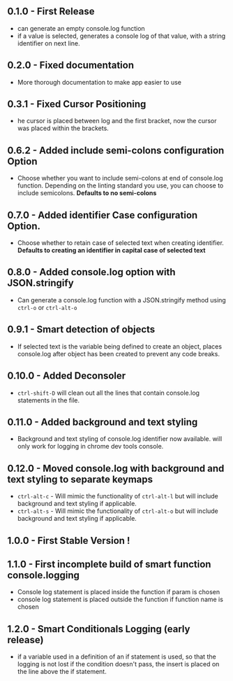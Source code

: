 ## 0.1.0 - First Release
* can generate an empty console.log function
* if a value is selected, generates a console log of that value, with a string identifier on next line.

## 0.2.0 - Fixed documentation
* More thorough documentation to make app easier to use

## 0.3.1 - Fixed Cursor Positioning
* he cursor is placed between log and the first bracket, now the cursor was placed within the brackets.

## 0.6.2 - Added include semi-colons configuration Option
* Choose whether you want to include semi-colons at end of console.log function. Depending on the linting standard you use, you can choose to include semicolons. **Defaults to no semi-colons**

## 0.7.0 - Added identifier Case configuration Option.
* Choose whether to retain case of selected text when creating identifier. **Defaults to creating an identifier in capital case of selected text**

## 0.8.0 - Added console.log option with JSON.stringify
* Can generate a console.log function with a JSON.stringify method using ```ctrl-o``` or ```ctrl-alt-o```

## 0.9.1 - Smart detection of objects
* If selected text is the variable being defined to create an object, places console.log after object has been created to prevent any code breaks.

## 0.10.0 - Added Deconsoler
* ```ctrl-shift-D``` will clean out all the lines that contain console.log statements in the file.

## 0.11.0 - Added background and text styling
* Background and text styling of console.log identifier now available. will only work for logging in chrome dev tools console.

## 0.12.0 - Moved console.log with background and text styling to separate keymaps
* ```ctrl-alt-c``` - Will mimic the functionality of ```ctrl-alt-l``` but will include background and text styling if applicable.
* ```ctrl-alt-s``` - Will mimic the functionality of ```ctrl-alt-o``` but will include background and text styling if applicable.

## 1.0.0 - First Stable Version !

## 1.1.0 - First incomplete build of smart function console.logging
* Console log statement is placed inside the function if param is chosen
* console log statement is placed outside the function if function name is chosen

## 1.2.0 - Smart Conditionals Logging (early release)
* if a variable used in a definition of an if statement is used, so that the logging is not lost if the condition doesn't pass, the insert is placed on the line above the if statement.
